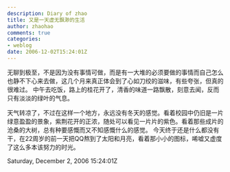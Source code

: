 ```yaml
---
description: Diary of zhao
title: 又是一天虚无飘渺的生活
author: zhaohao
comments: true
categories:
- weblog
date: 2006-12-02T15:24:01Z
---
```


无聊到极至，不是因为没有事情可做，而是有一大堆的必须要做的事情而自己怎么也静不下心来去做，这几个月来真正体会到了心如刀绞的滋味，有些夸张，但真的很难过。 中午去吃饭，路上的桂花开了，清香的味道一路飘散，刻意去闻，反而只有淡淡的绿叶的气息。   
   
天气转凉了，不过在这样一个地方，永远没有冬天的感觉。看着校园中仍旧是一片绿意盈盈的景象，紫荆花开的正浓，随处可以看见一片片的紫色。看着那些成片的沧桑的大树，总有种要感慨而又不知感慨什么的感觉。 今天终于还是什么都没有干，在22周岁的前一天把QQ熬到了太阳和月亮，看着那小小的图标，唏嘘又虚度了这么多本该努力的时光。   
   
Saturday, December 2, 2006 15:24:01Z
